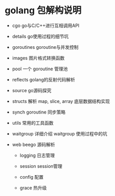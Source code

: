 # golang 包解构说明

- cgo go与C/C++进行互相调用API

- details go使用过程的细节坑

- goroutines goroutine与并发控制

- images 图片格式转换函数

- pool 一个 goroutine 管理池

- reflects golang的反射代码解析

- source go源码探究

- structs 解析 map, slice, array 底层数据结构实现

- synch goroutine 同步策略

- utils 常用的工具函数 

- waitgroup 详细介绍 waitgroup 使用过程中的坑

- web beego 源码解析
  
  - logging 日志管理
  
  - session session管理
  
  - config 配置
  
  - grace 热升级
